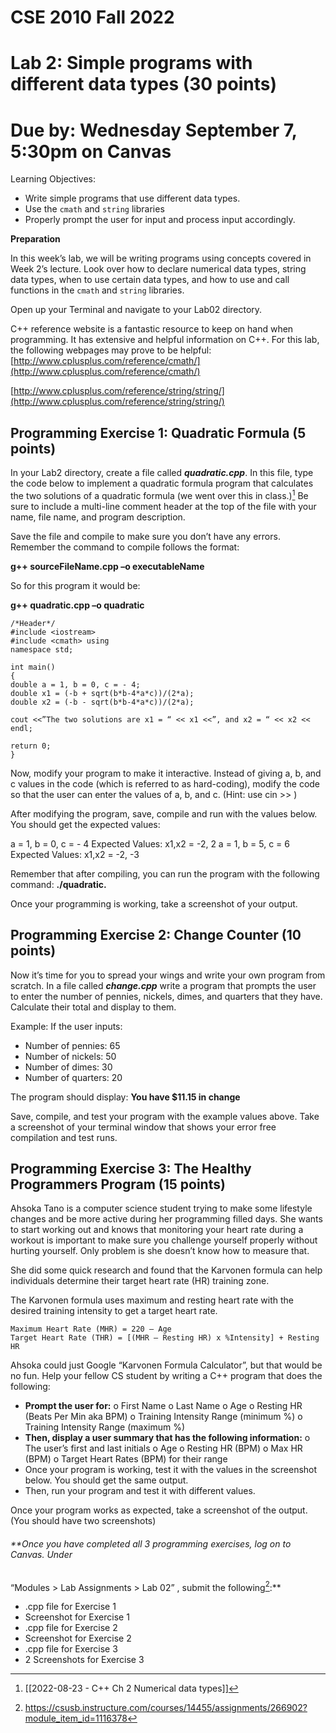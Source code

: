 # CSE 2010 Fall 2022

# Lab 2: Simple programs with different data types (30 points)

# Due by: Wednesday September 7, 5:30pm on Canvas

Learning Objectives:

- Write simple programs that use different data types.
- Use the `cmath` and `string` libraries
- Properly prompt the user for input and process input accordingly.

**Preparation**

In this week’s lab, we will be writing programs using concepts covered in Week 2’s lecture. Look
over how to declare numerical data types, string data types, when to use certain data types, and
how to use and call functions in the `cmath` and `string` libraries.

Open up your Terminal and navigate to your Lab02 directory.

C++ reference website is a fantastic resource to keep on hand when programming. It has
extensive and helpful information on C++. For this lab, the following webpages may prove to be
helpful:
[http://www.cplusplus.com/reference/cmath/](http://www.cplusplus.com/reference/cmath/)

[http://www.cplusplus.com/reference/string/string/](http://www.cplusplus.com/reference/string/string/)

## **Programming Exercise 1: Quadratic Formula (5 points)**

In your Lab2 directory, create a file called **_quadratic.cpp_**. In this file, type the code below to
implement a quadratic formula program that calculates the two solutions of a quadratic formula
(we went over this in class.)[^1] Be sure to include a multi-line comment header at the top of the file
with your name, file name, and program description.

Save the file and compile to make sure you don’t have any errors. Remember the command to
compile follows the format:

**g++ sourceFileName.cpp –o executableName**

So for this program it would be:

**g++ quadratic.cpp –o quadratic**

```
/*Header*/
#include <iostream>
#include <cmath> using
namespace std;
```
```
int main()
{
double a = 1, b = 0, c = - 4;
double x1 = (-b + sqrt(b*b-4*a*c))/(2*a);
double x2 = (-b - sqrt(b*b-4*a*c))/(2*a);
```
```
cout <<”The two solutions are x1 = “ << x1 <<”, and x2 = “ << x2 << endl;
```
```
return 0;
}
```

Now, modify your program to make it interactive. Instead of giving a, b, and c values in the
code (which is referred to as hard-coding), modify the code so that the user can enter the
values of a, b, and c. (Hint: use cin >> )

After modifying the program, save, compile and run with the values below. You should get the
expected values:

a = 1, b = 0, c = - 4 Expected Values: x1,x2 = -2, 2
a = 1, b = 5, c = 6 Expected Values: x1,x2 = -2, -3

Remember that after compiling, you can run the program with the following command:
**./quadratic.**

Once your programming is working, take a screenshot of your output.

## **Programming Exercise 2: Change Counter (10 points)**
Now it’s time for you to spread your wings and write your own program from scratch. In a file
called **_change.cpp_** write a program that prompts the user to enter the number of pennies,
nickels, dimes, and quarters that they have. Calculate their total and display to them.

Example:
If the user inputs:

- Number of pennies: 65
- Number of nickels: 50
- Number of dimes: 30
- Number of quarters: 20

The program should display: **You have $11.15 in change**

Save, compile, and test your program with the example values above. Take a screenshot of
your terminal window that shows your error free compilation and test runs.


## **Programming Exercise 3: The Healthy Programmers Program (15 points)**

Ahsoka Tano is a computer science student trying to make some lifestyle changes and be more
active during her programming filled days. She wants to start working out and knows that
monitoring your heart rate during a workout is important to make sure you challenge yourself
properly without hurting yourself. Only problem is she doesn’t know how to measure that.

She did some quick research and found that the Karvonen formula can help individuals
determine their target heart rate (HR) training zone.

The Karvonen formula uses maximum and resting heart rate with the desired training intensity
to get a target heart rate.

```
Maximum Heart Rate (MHR) = 220 – Age
Target Heart Rate (THR) = [(MHR – Resting HR) x %Intensity] + Resting HR
```
Ahsoka could just Google “Karvonen Formula Calculator”, but that would be no fun. Help your
fellow CS student by writing a C++ program that does the following:

- **Prompt the user for:**
    o First Name
    o Last Name
    o Age
    o Resting HR (Beats Per Min aka BPM)
    o Training Intensity Range (minimum %)
    o Training Intensity Range (maximum %)
- **Then, display a user summary that has the following information:**
    o The user’s first and last initials
    o Age
    o Resting HR (BPM)
    o Max HR (BPM)
    o Target Heart Rates (BPM) for their range
- Once your program is working, test it with the values in the screenshot below. You
    should get the same output.
- Then, run your program and test it with different values.

Once your program works as expected, take a screenshot of the output. (You should have two
screenshots)


###### **Once you have completed all 3 programming exercises, log on to Canvas. Under
“Modules > Lab Assignments > Lab 02” , submit the following[^2]:**

- .cpp file for Exercise 1
- Screenshot for Exercise 1
- .cpp file for Exercise 2
- Screenshot for Exercise 2
- .cpp file for Exercise 3
- 2 Screenshots for Exercise 3


[^1]:[[2022-08-23 - C++ Ch 2 Numerical data types]]
[^2]: https://csusb.instructure.com/courses/14455/assignments/266902?module_item_id=1116378